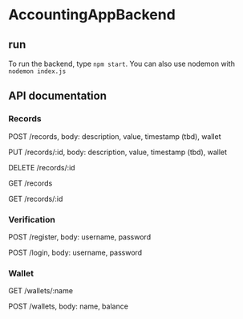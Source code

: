 # AccountingAppBackend

## run
To run the backend, type `npm start`. You can also use nodemon with `nodemon index.js`

## API documentation

### Records

POST /records, body: description, value, timestamp (tbd), wallet

PUT /records/:id, body: description, value, timestamp (tbd), wallet

DELETE /records/:id

GET /records

GET /records/:id


### Verification

POST /register, body: username, password

POST /login, body: username, password

### Wallet

GET /wallets/:name

POST /wallets, body: name, balance

